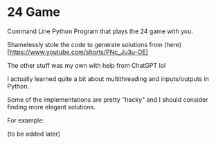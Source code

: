 # 24 Game 

Command Line Python Program that plays the 24 game with you. 

Shamelessly stole the code to generate solutions from (here)[https://www.youtube.com/shorts/PNc_Ju3u-OE]

The other stuff was my own with help from ChatGPT lol 

I actually learned quite a bit about multithreading and inputs/outputs in Python.

Some of the implementations are pretty "hacky" and I should consider finding more elegant solutions. 

For example: 

(to be added later)